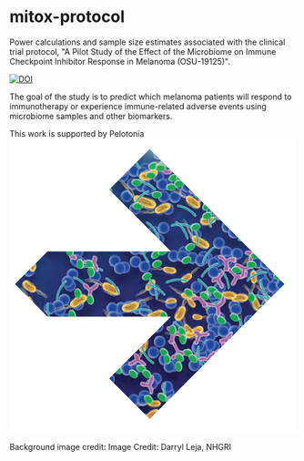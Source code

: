 # mitox-protocol

Power calculations and sample size estimates associated with the clinical trial protocol, "A Pilot Study of the Effect of the Microbiome on Immune Checkpoint Inhibitor Response in Melanoma (OSU-19125)". 

[![DOI](https://zenodo.org/badge/190498356.svg)](https://zenodo.org/badge/latestdoi/190498356)

The goal of the study is to predict which melanoma patients will respond to immunotherapy or experience immune-related adverse events using microbiome samples and other biomarkers. 

This work is supported by Pelotonia
![mitox arrow](mitox-pelotonia-1.png)

Background image credit: Image Credit: Darryl Leja, NHGRI

